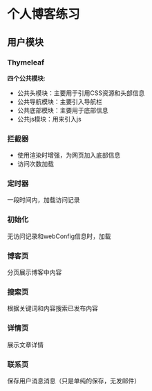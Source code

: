 # 个人博客练习
## 用户模块
### Thymeleaf
**四个公共模块**:
- 公共头模块：主要用于引用CSS资源和头部信息
- 公共导航模块：主要引入导航栏
- 公共底部模块：主要用于底部信息
- 公共js模块：用来引入js

### 拦截器
- 使用渲染时增强，为网页加入底部信息
- 访问次数加载

### 定时器
一段时间内，加载访问记录

### 初始化
无访问记录和webConfig信息时，加载

### 博客页
分页展示博客中内容

### 搜索页
根据关键词和内容搜索已发布内容

### 详情页
展示文章详情

### 联系页
保存用户消息消息（只是单纯的保存，无发邮件）